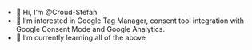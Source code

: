- 👋 Hi, I’m @Croud-Stefan
- 👀 I’m interested in Google Tag Manager, consent tool integration with Google Consent Mode and Google Analytics.
- 🌱 I’m currently learning all of the above
